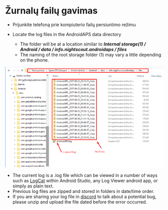 # Žurnalų failų gavimas

* Prijunkite telefoną prie kompiuterio failų persiuntimo režimu
* Locate the log files in the AndroidAPS data directory
    
    * The folder will be at a location similar to ***Internal storage(1) / Android / data / info.nightscout.androidaps / files***
    * The naming of the root storage folder (1) may vary a little depending on the phone.

![įvykių žurnalas](../images/aapslog.png)

* The current log is a .log file which can be viewed in a number of ways such as [LogCat](https://developer.android.com/studio/debug/am-logcat.html) within Android Studio, any Log Viewer android app, or simply as plain text. 
* Previous log files are zipped and stored in folders in date/time order. 
* If you are sharing your log file in [discord](https://discord.gg/4fQUWHZ4Mw) to talk about a potential bug, please unzip and upload the file dated before the error occurred.